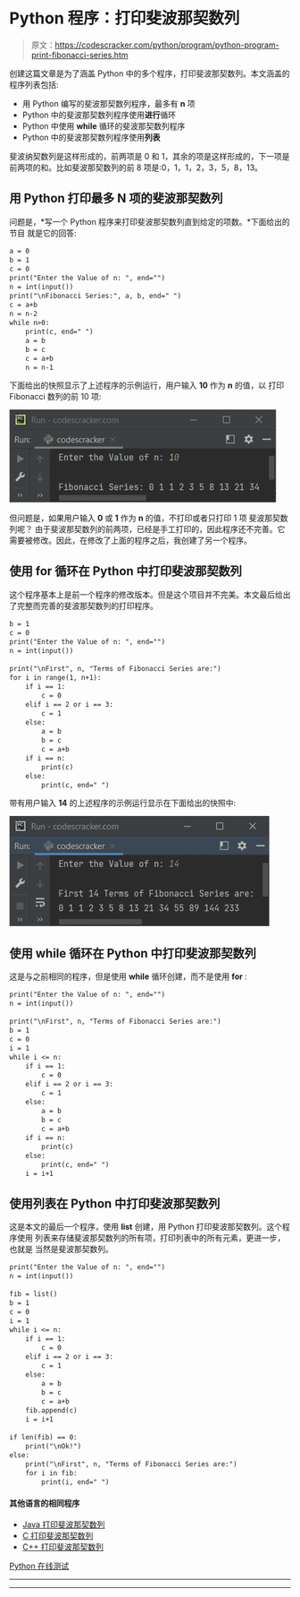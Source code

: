 # Python 程序：打印斐波那契数列

> 原文：<https://codescracker.com/python/program/python-program-print-fibonacci-series.htm>

创建这篇文章是为了涵盖 Python 中的多个程序，打印斐波那契数列。本文涵盖的程序列表包括:

*   用 Python 编写的斐波那契数列程序，最多有 **n** 项
*   Python 中的斐波那契数列程序使用**进行**循环
*   Python 中使用 **while** 循环的斐波那契数列程序
*   Python 中的斐波那契数列程序使用**列表**

斐波纳契数列是这样形成的，前两项是 0 和 1，其余的项是这样形成的，下一项是前两项的和。比如斐波那契数列的前 8 项是:0，1，1，2，3，5，8，13。

## 用 Python 打印最多 N 项的斐波那契数列

问题是，*写一个 Python 程序来打印斐波那契数列直到给定的项数。*下面给出的节目 就是它的回答:

```
a = 0
b = 1
c = 0
print("Enter the Value of n: ", end="")
n = int(input())
print("\nFibonacci Series:", a, b, end=" ")
c = a+b
n = n-2
while n>0:
    print(c, end=" ")
    a = b
    b = c
    c = a+b
    n = n-1
```

下面给出的快照显示了上述程序的示例运行，用户输入 **10** 作为 **n** 的值，以 打印 Fibonacci 数列的前 10 项:

![python program print Fibonacci series](img/44da14ef6bea06e2c43c04d46cc66cc7.png)

但问题是，如果用户输入 **0** 或 **1** 作为 **n** 的值，不打印或者只打印 1 项 斐波那契数列呢？
由于斐波那契数列的前两项，已经是手工打印的，因此程序还不完善。它需要被修改。因此，在修改了上面的程序之后，我创建了另一个程序。

## 使用 for 循环在 Python 中打印斐波那契数列

这个程序基本上是前一个程序的修改版本。但是这个项目并不完美。本文最后给出了完整而完善的斐波那契数列的打印程序。

```
b = 1
c = 0
print("Enter the Value of n: ", end="")
n = int(input())

print("\nFirst", n, "Terms of Fibonacci Series are:")
for i in range(1, n+1):
    if i == 1:
        c = 0
    elif i == 2 or i == 3:
        c = 1
    else:
        a = b
        b = c
        c = a+b
    if i == n:
        print(c)
    else:
        print(c, end=" ")
```

带有用户输入 **14** 的上述程序的示例运行显示在下面给出的快照中:

![Fibonacci series program in python using for loop](img/af3ffb0041d63cdfeea2168ee81334bf.png)

## 使用 while 循环在 Python 中打印斐波那契数列

这是与之前相同的程序，但是使用 **while** 循环创建，而不是使用 **for** :

```
print("Enter the Value of n: ", end="")
n = int(input())

print("\nFirst", n, "Terms of Fibonacci Series are:")
b = 1
c = 0
i = 1
while i <= n:
    if i == 1:
        c = 0
    elif i == 2 or i == 3:
        c = 1
    else:
        a = b
        b = c
        c = a+b
    if i == n:
        print(c)
    else:
        print(c, end=" ")
    i = i+1
```

## 使用列表在 Python 中打印斐波那契数列

这是本文的最后一个程序，使用 **list** 创建，用 Python 打印斐波那契数列。这个程序使用 列表来存储斐波那契数列的所有项，打印列表中的所有元素，更进一步，也就是 当然是斐波那契数列。

```
print("Enter the Value of n: ", end="")
n = int(input())

fib = list()
b = 1
c = 0
i = 1
while i <= n:
    if i == 1:
        c = 0
    elif i == 2 or i == 3:
        c = 1
    else:
        a = b
        b = c
        c = a+b
    fib.append(c)
    i = i+1

if len(fib) == 0:
    print("\nOk!")
else:
    print("\nFirst", n, "Terms of Fibonacci Series are:")
    for i in fib:
        print(i, end=" ")
```

#### 其他语言的相同程序

*   [Java 打印斐波那契数列](/java/program/java-program-print-fibonacci-series.htm)
*   [C 打印斐波那契数列](/c/program/c-program-print-fabonacci-series.htm)
*   [C++ 打印斐波那契数列](/cpp/program/cpp-program-print-fabonacci-series.htm)

[Python 在线测试](/exam/showtest.php?subid=10)

* * *

* * *